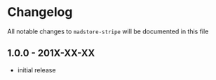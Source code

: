 # Changelog

All notable changes to `madstore-stripe` will be documented in this file

## 1.0.0 - 201X-XX-XX

- initial release
